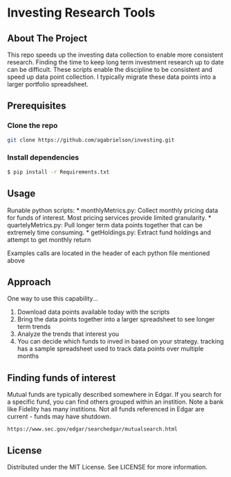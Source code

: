# Investing Research Tools


## About The Project

This repo speeds up the investing data collection to enable more consistent research. Finding the time to keep long term investment research up to date can be difficult. These scripts enable the discipline to be consistent and speed up data point collection. I typically migrate these data points into a larger portfolio spreadsheet.

## Prerequisites

### Clone the repo
   ```sh
   git clone https://github.com/agabrielson/investing.git
   ```
### Install dependencies
   ```sh
   $ pip install -r Requirements.txt
   ```

## Usage

Runable python scripts:
	* monthlyMetrics.py: Collect monthly pricing data for funds of interest. Most pricing services provide limited granularity.
	* quartelyMetrics.py: Pull longer term data points together that can be extremely time consuming.
	* getHoldings.py: Extract fund holdings and attempt to get monthly return

Examples calls are located in the header of each python file mentioned above

## Approach

One way to use this capability...
1. Download data points available today with the scripts 
1. Bring the data points together into a larger spreadsheet to see longer term trends
1. Analyze the trends that interest you
1. You can decide which funds to inved in based on your strategy.
tracking has a sample spreadsheet used to track data points over multiple months

## Finding funds of interest

 Mutual funds are typically described somewhere in Edgar. If you search for a specific fund, you can find others grouped within an instition. Note a bank like Fidelity has many institions. Not all funds referenced in Edgar are current - funds may have shutdown.

 	
	https://www.sec.gov/edgar/searchedgar/mutualsearch.html
	

## License
Distributed under the MIT License. See LICENSE for more information.
